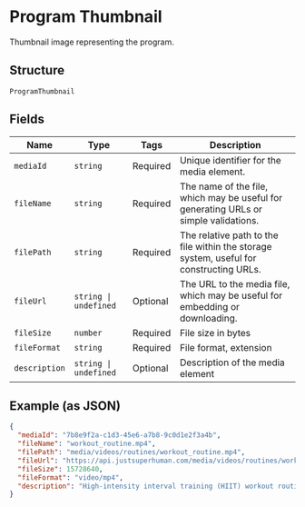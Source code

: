 
# Program Thumbnail

Thumbnail image representing the program.

## Structure

`ProgramThumbnail`

## Fields

| Name | Type | Tags | Description |
|  --- | --- | --- | --- |
| `mediaId` | `string` | Required | Unique identifier for the media element. |
| `fileName` | `string` | Required | The name of the file, which may be useful for generating URLs or simple validations. |
| `filePath` | `string` | Required | The relative path to the file within the storage system, useful for constructing URLs. |
| `fileUrl` | `string \| undefined` | Optional | The URL to the media file, which may be useful for embedding or downloading. |
| `fileSize` | `number` | Required | File size in bytes |
| `fileFormat` | `string` | Required | File format, extension |
| `description` | `string \| undefined` | Optional | Description of the media element |

## Example (as JSON)

```json
{
  "mediaId": "7b8e9f2a-c1d3-45e6-a7b8-9c0d1e2f3a4b",
  "fileName": "workout_routine.mp4",
  "filePath": "media/videos/routines/workout_routine.mp4",
  "fileUrl": "https://api.justsuperhuman.com/media/videos/routines/workout_routine.mp4",
  "fileSize": 15728640,
  "fileFormat": "video/mp4",
  "description": "High-intensity interval training (HIIT) workout routine for beginners"
}
```

